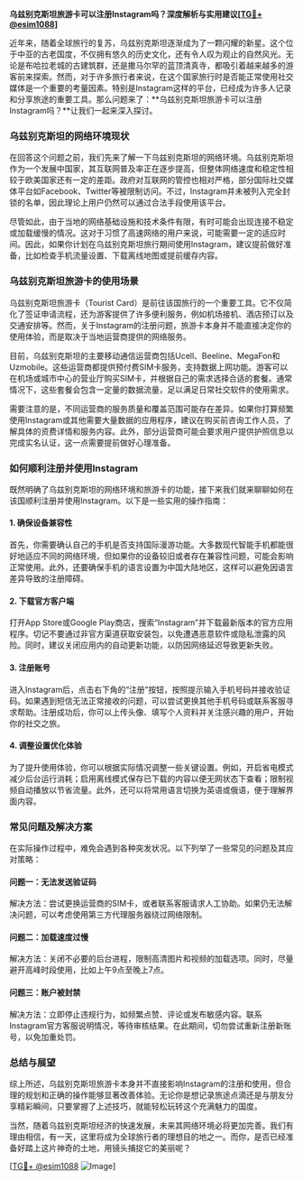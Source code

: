 **乌兹别克斯坦旅游卡可以注册Instagram吗？深度解析与实用建议[[TG💪+ @esim1088](https://t.me/s/esim1088)]**

近年来，随着全球旅行的复苏，乌兹别克斯坦逐渐成为了一颗闪耀的新星。这个位于中亚的古老国度，不仅拥有悠久的历史文化，还有令人叹为观止的自然风光。无论是布哈拉老城的古建筑群，还是撒马尔罕的蓝顶清真寺，都吸引着越来越多的游客前来探索。然而，对于许多旅行者来说，在这个国家旅行时是否能正常使用社交媒体是一个重要的考量因素。特别是Instagram这样的平台，已经成为许多人记录和分享旅途的重要工具。那么问题来了：**乌兹别克斯坦旅游卡可以注册Instagram吗？**让我们一起来深入探讨。

### **乌兹别克斯坦的网络环境现状**

在回答这个问题之前，我们先来了解一下乌兹别克斯坦的网络环境。乌兹别克斯坦作为一个发展中国家，其互联网普及率正在逐步提高，但整体网络速度和稳定性相较于欧美国家还有一定的差距。政府对互联网的管控也相对严格，部分国际社交媒体平台如Facebook、Twitter等被限制访问。不过，Instagram并未被列入完全封锁的名单，因此理论上用户仍然可以通过合法手段使用该平台。

尽管如此，由于当地的网络基础设施和技术条件有限，有时可能会出现连接不稳定或加载缓慢的情况。这对于习惯了高速网络的用户来说，可能需要一定的适应时间。因此，如果你计划在乌兹别克斯坦旅行期间使用Instagram，建议提前做好准备，比如检查手机流量设置、下载离线地图或提前缓存内容。

### **乌兹别克斯坦旅游卡的使用场景**

乌兹别克斯坦旅游卡（Tourist Card）是前往该国旅行的一个重要工具。它不仅简化了签证申请流程，还为游客提供了许多便利服务，例如机场接机、酒店预订以及交通安排等。然而，关于Instagram的注册问题，旅游卡本身并不能直接决定你的使用体验，而是取决于当地运营商提供的网络服务。

目前，乌兹别克斯坦的主要移动通信运营商包括Ucell、Beeline、MegaFon和Uzmobile。这些运营商都提供预付费SIM卡服务，支持数据上网功能。游客可以在机场或城市中心的营业厅购买SIM卡，并根据自己的需求选择合适的套餐。通常情况下，这些套餐会包含一定量的数据流量，足以满足日常社交软件的使用需求。

需要注意的是，不同运营商的服务质量和覆盖范围可能存在差异。如果你打算频繁使用Instagram或其他需要大量数据的应用程序，建议在购买前咨询工作人员，了解具体的资费详情和服务内容。此外，部分运营商可能会要求用户提供护照信息以完成实名认证，这一点需要提前做好心理准备。

### **如何顺利注册并使用Instagram**

既然明确了乌兹别克斯坦的网络环境和旅游卡的功能，接下来我们就来聊聊如何在该国顺利注册并使用Instagram。以下是一些实用的操作指南：

#### **1. 确保设备兼容性**
首先，你需要确认自己的手机是否支持国际漫游功能。大多数现代智能手机都能很好地适应不同的网络环境，但如果你的设备较旧或者存在兼容性问题，可能会影响正常使用。此外，还要确保手机的语言设置为中国大陆地区，这样可以避免因语言差异导致的注册障碍。

#### **2. 下载官方客户端**
打开App Store或Google Play商店，搜索“Instagram”并下载最新版本的官方应用程序。切记不要通过非官方渠道获取安装包，以免遭遇恶意软件或隐私泄露的风险。同时，建议关闭应用内的自动更新功能，以防因网络延迟导致更新失败。

#### **3. 注册账号**
进入Instagram后，点击右下角的“注册”按钮，按照提示输入手机号码并接收验证码。如果遇到短信无法正常接收的问题，可以尝试更换其他手机号码或联系客服寻求帮助。注册成功后，你可以上传头像、填写个人资料并关注感兴趣的用户，开始你的社交之旅。

#### **4. 调整设置优化体验**
为了提升使用体验，你可以根据实际情况调整一些关键设置。例如，开启省电模式减少后台运行消耗；启用离线模式保存已下载的内容以便无网状态下查看；限制视频自动播放以节省流量。此外，还可以将常用语言切换为英语或俄语，便于理解界面内容。

### **常见问题及解决方案**

在实际操作过程中，难免会遇到各种突发状况。以下列举了一些常见的问题及其应对策略：

#### **问题一：无法发送验证码**
解决方法：尝试更换运营商的SIM卡，或者联系客服请求人工协助。如果仍无法解决问题，可以考虑使用第三方代理服务器绕过网络限制。

#### **问题二：加载速度过慢**
解决方法：关闭不必要的后台进程，限制高清图片和视频的加载选项。同时，尽量避开高峰时段使用，比如上午9点至晚上7点。

#### **问题三：账户被封禁**
解决方法：立即停止违规行为，如频繁点赞、评论或发布敏感内容。联系Instagram官方客服说明情况，等待审核结果。在此期间，切勿尝试重新注册新账号，以免加重处罚。

### **总结与展望**

综上所述，乌兹别克斯坦旅游卡本身并不直接影响Instagram的注册和使用，但合理的规划和正确的操作能够显著改善体验。无论你是想记录旅途点滴还是与朋友分享精彩瞬间，只要掌握了上述技巧，就能轻松玩转这个充满魅力的国度。

当然，随着乌兹别克斯坦经济的快速发展，未来其网络环境必将更加完善。我们有理由相信，有一天，这里将成为全球旅行者的理想目的地之一。而你，是否已经准备好踏上这片神奇的土地，用镜头捕捉它的美丽呢？

[[TG💪+ @esim1088](https://t.me/s/esim1088) ![Image](https://i.postimg.cc/4NQfJmqS/Snipaste-2025-05-13-00-14-12.png)]